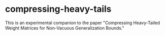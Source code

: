 # compressing-heavy-tails

This is an experimental companion to the paper "Compressing Heavy-Tailed Weight Matrices for Non-Vacuous Generalization Bounds." 